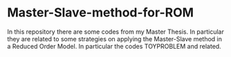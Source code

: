 # Master-Slave-method-for-ROM
In this repository there are some codes from my Master Thesis. In particular they are related to some strategies on applying the Master-Slave method in a Reduced Order Model.
In particular the codes TOYPROBLEM and related.
